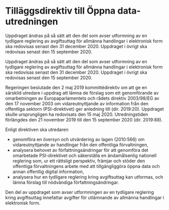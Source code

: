 # Tilläggsdirektiv till Öppna data-utredningen

Uppdraget ändras på så sätt att den del som avser utformning av en tydligare reglering av avgiftsuttag för allmänna handlingar i elektronisk form ska redovisas senast den 31 december 2020. Uppdraget i övrigt ska redovisas senast den 15 september 2020.

Uppdraget ändras på så sätt att den del som avser utformning av en tydligare reglering av avgiftsuttag för allmänna handlingar i elektronisk form ska redovisas senast den 31 december 2020. Uppdraget i övrigt ska redovisas senast den 15 september 2020.

Regeringen beslutade den 2 maj 2019 kommittédirektiv om att ge en särskild utredare i uppdrag att lämna de förslag som ett genomförande av omarbetningen av Europaparlamentets och rådets direktiv 2003/98/EG av den 17 november 2003 om vidareutnyttjande av information från den offentliga sektorn (PSI-direktivet) ger anledning till (dir. 2019:20). Uppdraget skulle ursprungligen ha redovisats den 15 maj 2020. Utredningstiden förlängdes den 21 november 2019 till den 15 september 2020 (dir. 2019:88).

Enligt direktiven ska utredaren

* genomföra en översyn och utvärdering av lagen (2010:566) om vidareutnyttjande av handlingar från den offentliga förvaltningen,
* analysera behovet av författningsändringar för att genomföra det omarbetade PSI-direktivet och säkerställa en ändamålsenlig nationell reglering som, ur ett rättsligt perspektiv, främjar och stöder den offentliga förvaltningens arbete med att tillgängliggöra öppna data och annan offentlig digital information,
* analysera hur en tydligare reglering kring avgiftsuttag kan utformas, och lämna förslag till nödvändiga författningsändringar.

Den del av uppdraget som avser utformningen av en tydligare reglering kring avgiftsuttag innefattar avgifter för utlämnande av allmänna handlingar i elektronisk form.
